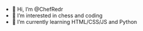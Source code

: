 - 👋 Hi, I’m @ChefRedr
- 👀 I’m interested in chess and coding
- 🌱 I’m currently learning HTML/CSS/JS and Python

<!---
ChefRedr/ChefRedr is a ✨ special ✨ repository because its `README.md` (this file) appears on your GitHub profile.
You can click the Preview link to take a look at your changes.
--->
